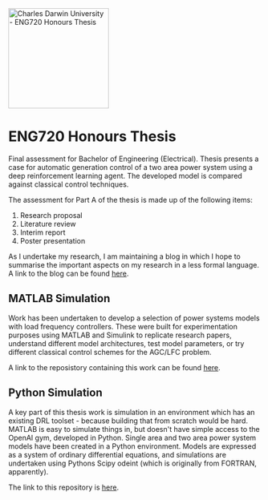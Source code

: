 <img src="https://fundraising.blackbaud.com.au/wp-content/uploads/2016/08/CDU-LOGO-RGB-LHS-1200x628.jpg" alt="Charles Darwin University - ENG720 Honours Thesis" width="200" />

# ENG720 Honours Thesis

Final assessment for Bachelor of Engineering (Electrical). Thesis presents a case for automatic generation control of a two area power system using a deep reinforcement learning agent. The developed model is compared against classical control techniques.

The assessment for Part A of the thesis is made up of the following items:

1. Research proposal
2. Literature review
3. Interim report
4. Poster presentation

As I undertake my research, I am maintaining a blog in which I hope to summarise the important aspects on my research in a less formal language. A link to the blog can be found [here](https://skreynolds.github.io/).

## MATLAB Simulation
Work has been undertaken to develop a selection of power systems models with load frequency controllers. These were built for experimentation purposes using MATLAB and Simulink to replicate research papers, understand different model architectures, test model parameters, or try different classical control schemes for the AGC/LFC problem.

A link to the reposistory containing this work can be found [here](https://github.com/skreynolds/ENG720_matlab_models).

## Python Simulation
A key part of this thesis work is simulation in an environment which has an existing DRL toolset - because building that from scratch would be hard. MATLAB is easy to simulate things in, but doesn't have simple access to the OpenAI gym, developed in Python. Single area and two area power system models have been created in a Python environment. Models are expressed as a system of ordinary differential equations, and simulations are undertaken using Pythons Scipy odeint (which is originally from FORTRAN, apparently).

The link to this repository is [here](https://github.com/skreynolds/ENG720_python_models).